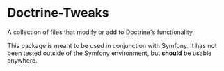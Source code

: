 Doctrine-Tweaks
===============

A collection of files that modify or add to Doctrine's functionality.

This package is meant to be used in conjunction with Symfony. It has not been tested outside of the Symfony environment, but
**should** be usable anywhere.
